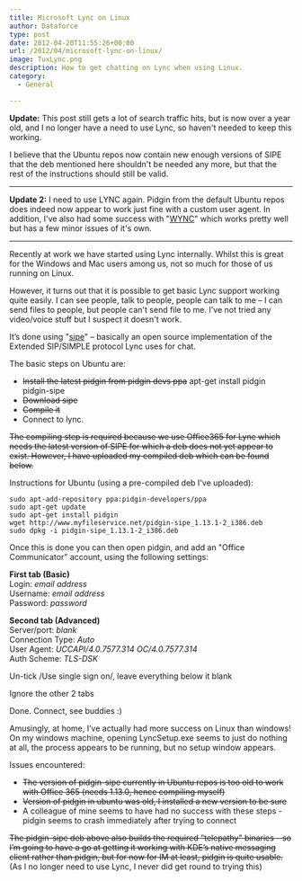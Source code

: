 ```yaml
---
title: Microsoft Lync on Linux
author: Dataforce
type: post
date: 2012-04-20T11:55:26+00:00
url: /2012/04/microsoft-lync-on-linux/
image: TuxLync.png
description: How to get chatting on Lync when using Linux.
category:
  - General

---
```

**Update:** This post still gets a lot of search traffic hits, but is now over a year old, and I no longer have a need to use Lync, so haven't needed to keep this working.

I believe that the Ubuntu repos now contain new enough versions of SIPE that the deb mentioned here shouldn't be needed any more, but that the rest of the instructions should still be valid.

* * *

**Update 2:** I need to use LYNC again. Pidgin from the default Ubuntu repos does indeed now appear to work just fine with a custom user agent. In addition, I've also had some success with "[WYNC](http://fisil.com/linuxlync.html)" which works pretty well but has a few minor issues of it's own.

* * *

Recently at work we have started using Lync internally. Whilst this is great for the Windows and Mac users among us, not so much for those of us running on Linux.

However, it turns out that it is possible to get basic Lync support working quite easily. I can see people, talk to people, people can talk to me – I can send files to people, but people can't send file to me. I've not tried any video/voice stuff but I suspect it doesn't work.

It’s done using "[sipe](http://sipe.sourceforge.net/)" – basically an open source implementation of the Extended SIP/SIMPLE protocol Lync uses for chat.

<!--more-->

The basic steps on Ubuntu are:

  * <del datetime="2013-05-18T13:22:42+00:00">Install the latest pidgin from pidgin devs ppa</del> apt-get install pidgin pidgin-sipe
  * <del datetime="2013-05-18T13:22:42+00:00">Download sipe</del>
  * <del datetime="2013-05-18T13:22:42+00:00">Compile it</del>
  * Connect to lync.

<del datetime="2013-05-18T13:22:42+00:00">The compiling step is required because we use Office365 for Lync which needs the latest version of SIPE for which a deb does not yet appear to exist. However, I have uploaded my compiled deb which can be found below.</del>

Instructions for Ubuntu (using a pre-compiled deb I've uploaded):

```shell
sudo apt-add-repository ppa:pidgin-developers/ppa
sudo apt-get update
sudo apt-get install pidgin
wget http://www.myfileservice.net/pidgin-sipe_1.13.1-2_i386.deb
sudo dpkg -i pidgin-sipe_1.13.1-2_i386.deb
```

Once this is done you can then open pidgin, and add an "Office Communicator" account, using the following settings:

**First tab (Basic)**<br>
Login: _email address_<br>
Username: _email address_<br>
Password: _password_

**Second tab (Advanced)**<br>
Server/port: _blank_<br>
Connection Type: _Auto_<br>
User Agent: _UCCAPI/4.0.7577.314 OC/4.0.7577.314_<br>
Auth Scheme: _TLS-DSK_

Un-tick /Use single sign on/, leave everything below it blank

Ignore the other 2 tabs

Done. Connect, see buddies :)

Amusingly, at home, I’ve actually had more success on Linux than windows! On my windows machine, opening LyncSetup.exe seems to just do nothing at all, the process appears to be running, but no setup window appears.

Issues encountered:

 * <del datetime="2013-05-18T13:22:42+00:00">The version of pidgin-sipe currently in Ubuntu repos is too old to work with Office 365 (needs 1.13.0, hence compiling myself)</del>
 * <del datetime="2013-05-18T13:22:42+00:00">Version of pidgin in ubuntu was old, I installed a new version to be sure</del>
 * A colleague of mine seems to have had no success with these steps - pidgin seems to crash immediately after trying to connect

<del datetime="2013-05-18T13:29:11+00:00">The pidgin-sipe deb above also builds the required "telepathy" binaries – so I’m going to have a go at getting it working with KDE’s native messaging client rather than pidgin, but for now for IM at least, pidgin is quite usable.</del> (As I no longer need to use Lync, I never did get round to trying this)

